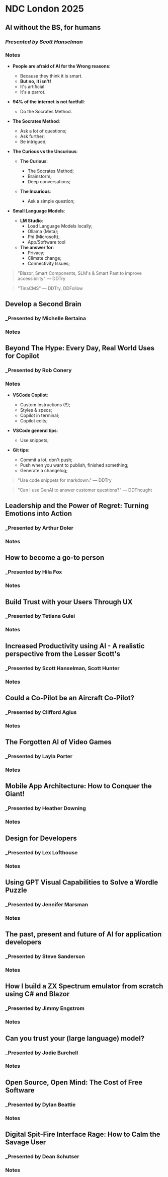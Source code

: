 # NDC London 2025

## AI without the BS, for humans
### _Presented by Scott Hanselman_

### Notes

* **People are afraid of AI for the Wrong reasons**:
  * Because they think it is smart.
  * **But no, it isn't!**
  * It's artificial.
  * It's a parrot.


* **94% of the internet is not factfull**:
  * Do the Socrates Method.

* **The Socrates Method**:
  * Ask a lot of questions;
  * Ask further;
  * Be intrigued;

* **The Curious vs the Uncurious**:
  * **The Curious**:
    * The Socrates Method;
    * Brainstorm;
    * Deep conversations;

  * **The Incurious**:
    * Ask a simple question;

* **Small Language Models**:
    * **LM Studio**:
        * Load Language Models locally;
        * Ollama (Meta);
        * Phi (Microsoft);
        * App/Software tool
    * **The answer for**:
        * Privacy;
        * Climate change;
        * Connectivity Issues;

> "Blazor, Smart Components, SLM's & Smart Past to improve accessibility"
> — DDTry

> "TinaCMS"
> — DDTry, DDFollow

## Develop a Second Brain
### _Presented by Michelle Bertaina

### Notes


## Beyond The Hype: Every Day, Real World Uses for Copilot
### _Presented by Rob Conery

### Notes

* **VSCode Copilot**:
  * Custom Instructions (!!);
  * Styles & specs;
  * Copilot in terminal;
  * Copilot edits;

* **VSCode general tips**:
  * Use snippets;

* **Git tips**:
  * Commit a lot, don't push;
  * Push when you want to publish, finished something;
  * Generate a changelog;

  

> "Use code snippets for markdown."
>— DDTry

> "Can I use GenAI to answer customer questions?"
>— DDThought



## Leadership and the Power of Regret: Turning Emotions into Action
### _Presented by Arthur Doler

### Notes


## How to become a go-to person
### _Presented by Hila Fox

### Notes


##  Build Trust with your Users Through UX
### _Presented by Tetiana Gulei

### Notes


## Increased Productivity using AI - A realistic perspective from the Lesser Scott's
### _Presented by Scott Hanselman, Scott Hunter

### Notes


## Could a Co-Pilot be an Aircraft Co-Pilot?
### _Presented by Clifford Agius

### Notes


## The Forgotten AI of Video Games
### _Presented by Layla Porter

### Notes


## Mobile App Architecture: How to Conquer the Giant!
### _Presented by Heather Downing

### Notes


## Design for Developers
### _Presented by Lex Lofthouse

### Notes


## Using GPT Visual Capabilities to Solve a Wordle Puzzle
### _Presented by Jennifer Marsman

### Notes


## The past, present and future of AI for application developers
### _Presented by Steve Sanderson

### Notes


## How I build a ZX Spectrum emulator from scratch using C# and Blazor
### _Presented by Jimmy Engstrom

### Notes


## Can you trust your (large language) model?
### _Presented by Jodie Burchell

### Notes


## Open Source, Open Mind: The Cost of Free Software
### _Presented by Dylan Beattie

### Notes


## Digital Spit-Fire Interface Rage: How to Calm the Savage User
### _Presented by Dean Schutser

### Notes


